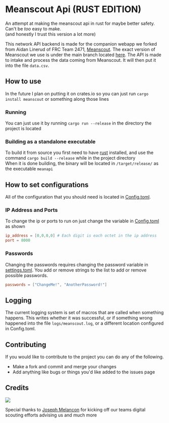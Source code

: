 # Meanscout Api (RUST EDITION)

An attempt at making the meanscout api in rust for maybe better safety. Can't be *too* easy to make.<br>
(and honestly I trust this version a lot more)

This network API backend is made for the companion webapp we forked from Aidan Linerud of FRC Team 2471, [Meanscout](https://github.com/4198-Programmers/MeanScout_4198). The exact version of Meanscout we use is under the main branch located [here](https://github.com/4198-Programmers/MeanScout_4198/tree/main). The API is made to intake and process the data coming from Meanscout. It will then put it into the file `data.csv`.

## How to use
In the future I plan on putting it on crates.io so you can just run `cargo install meanscout` or something along those lines

### Running
You can just use it by running `cargo run --release` in the directory the project is located

### Building as a standalone executable
To build it from source you first need to have [rust](https://rust-lang.org) installed, and use the command `cargo build --release` while in the project directory<br>
When it is done building, the binary will be located in `/target/release/` as the executable `meanapi`

## How to set configurations
All of the configuration that you should need is located in [Config.toml](https://github.com/4198-Programmers/meanscout-api-rust/blob/axum-rewrite/Config.toml). 
### IP Address and Ports
To change the ip or ports to run on just change the variable in [Config.toml](https://github.com/4198-Programmers/meanscout-api-rust/blob/axum-rewrite/Config.toml) as shown
```toml
ip_address = [0,0,0,0] # Each digit is each octet in the ip address
port = 8000
```

### Passwords
Changing the passwords requires changing the password variable in [settings.toml](https://github.com/4198-Programmers/meanscout-api-rust/blob/axum-rewrite/Config.toml). You add or remove strings to the list to add or remove possible passwords.
```toml
passwords = ["ChangeMe!", "AnotherPassword!"]
```

## Logging

The current logging system is set of macros that are called when something happens. This writes whether it was successful, or if something wrong happened into the file `logs/meanscout.log`, or a different location configured in Config.toml.

## Contributing

If you would like to contribute to the project you can do any of the following.
* Make a fork and commit and merge your changes
* Add anything like bugs or things you'd like added to the issues page


## Credits
<a href="https://github.com/4198-Programmers/meanscout-api-rust/graphs/contributors">
  <img src="https://contrib.rocks/image?repo=4198-Programmers/meanscout-api-rust" />
</a>

Special thanks to <a href="https://github.com/jmelancon"> Joseph Melancon</a> for kicking off our teams digital scouting efforts advising us and much more
